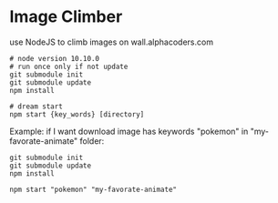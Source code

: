 # Image Climber
use NodeJS to climb images on wall.alphacoders.com

```
# node version 10.10.0
# run once only if not update
git submodule init
git submodule update
npm install

# dream start
npm start {key_words} [directory]
```

Example:
if I want download image has keywords "pokemon" in "my-favorate-animate" folder:

```
git submodule init
git submodule update
npm install

npm start "pokemon" "my-favorate-animate"
```